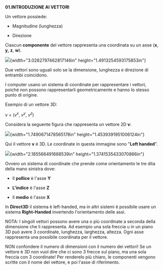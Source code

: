 **01.INTRODUZIONE AI VETTORI**

Un vettore possiede:

- Magnitudine (lunghezza)

- Direzione

Ciascun **componente** del vettore rappresenta una coordinata su un asse
(**x**, **y,** **z**, **w**).

![](media/image1.png){width="3.0282797462817146in"
height="1.4913254593175853in"}

Due vettori sono uguali solo se la dimensione, lunghezza e direzione di
entrambi coincidono.

I computer usano un sistema di coordinate per rappresentare i vettori,
poiché non possono rappresentarli geometricamente e hanno lo stesso
punto di origine.

Esempio di un vettore 3D:

v = ($v^{x},\ v^{y},\ v^{z}$)

Considera la seguente figura che rappresenta un vettore 2D **v**:

![](media/image2.png){width="1.7490671478565178in"
height="1.4539391951006124in"}

Qui il vettore **v** è 3D. Le coordinate in questa immagine sono "**Left
handed**".

![](media/image3.png){width="2.185566491688539in"
height="1.3741535433070866in"}

Ovvero un sistema di coordinate che prende come orientamento le tre dita
della mano sinistra dove:

- Il **pollice** è l'asse **Y**

- **L'indice** è l'asse **Z**

- Il **medio** è l'asse **X**

In **Direct3D** il sistema è left-handed, ma in altri sistemi è
possibile usare un sistema **Right-Handed** invertendo l'orientamento
delle assi.

NOTA: I singoli vettori possono avere una o più coordinate a seconda
della dimensione che li rappresenta. Ad esempio una sola freccia u in un
piano 3D può avere 3 coordinate, lunghezza, larghezza, altezza. Ogni
asse rappresenta una possibile coordinata per il vettore.

NON confondere il numero di dimensioni con il numero dei vettori! Se un
vettore è 3D non vuol dire che ci sono 3 frecce sul piano, ma una sola
freccia con 3 coordinate! Per renderelo più chiaro, le componenti
vengono scritte con il nome del vettore, e poi l'asse di riferimento.
